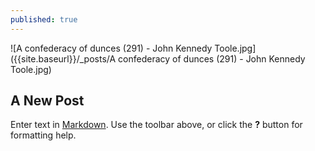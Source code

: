 ```yaml
---
published: true
---
```

![A confederacy of dunces (291) - John Kennedy Toole.jpg]({{site.baseurl}}/_posts/A confederacy of dunces (291) - John Kennedy Toole.jpg)
## A New Post

Enter text in [Markdown](http://daringfireball.net/projects/markdown/). Use the toolbar above, or click the **?** button for formatting help.

